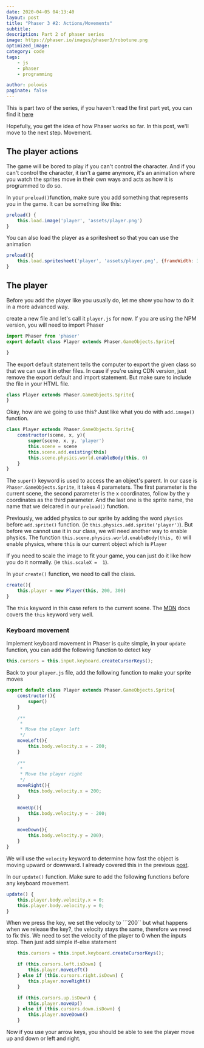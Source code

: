 ```yaml
---
date: 2020-04-05 04:13:40
layout: post
title: "Phaser 3 #2: Actions/Movements"
subtitle:
description: Part 2 of phaser series
image: https://phaser.io/images/phaser3/robotune.png
optimized_image:
category: code
tags: 
    - js
    - phaser
    - programming

author: polowis
paginate: false
---
```


This is part two of the series, if you haven't read the first part yet, you can find it [here](https://polowis.netlify.com/phaser-3-let's-build-a-simple-shooting-game-1/)

Hopefully, you get the idea of how Phaser works so far. In this post, we'll move to the next step. Movement.

## The player actions

The game will be bored to play if you can't control the character. And if you can't control the character, it isn't a game anymore, it's an animation where you watch the sprites move in their own ways and acts as how it is programmed to do so. 

In your ```preload()```function, make sure you add something that represents you in the game. It can be something like this:
```js
preload() {
    this.load.image('player', 'assets/player.png')
}
```
You can also load the player as a spritesheet so that you can use the animation

```js
preload(){
    this.load.spritesheet('player', 'assets/player.png', {frameWidth: 32, frameHeight: 32})
}
```
## The player

Before you add the player like you usually do, let me show you how to do it in a more advanced way. 

create a new file and let's call it ```player.js``` for now. If you are using the NPM version, you will need to import Phaser

```js
import Phaser from 'phaser'
export default class Player extends Phaser.GameObjects.Sprite{

}
```
The export default statement tells the computer to export the given class so that we can use it in other files. In case if you're using CDN version, just remove the export default and import statement. But make sure to include the file in your HTML file.

```js
class Player extends Phaser.GameObjects.Sprite{
}
```
Okay, how are we going to use this? Just like what you do with ```add.image()``` function. 
```js
class Player extends Phaser.GameObjects.Sprite{
    constructor(scene, x, y){
        super(scene, x, y, 'player')
        this.scene = scene
        this.scene.add.existing(this)
        this.scene.physics.world.enableBody(this, 0)
    }
}
```
The ```super()``` keyword is used to access the an object's parent. In our case is ```Phaser.GameObjects.Sprite```, it takes 4 parameters. The first parameter is the current scene, the second parameter is the x coordinates, follow by the y coordinates as the third parameter. And the last one is the sprite name, the name that we delcared in our ```preload()``` function. 

Previously, we added physics to our sprite by adding the word ```physics``` before ```add.sprite()``` function. (ie ```this.physics.add.sprite('player')```). But before we cannot use it in our class, we will need another way to enable physics. The function ```this.scene.physics.world.enableBody(this, 0)``` will enable physics, where ```this``` is our current object which is ```Player```

If you need to scale the image to fit your game, you can just do it like how you do it normally. (ie ```this.scaleX =  1```).

In your ```create()``` function, we need to call the class.

```js
create(){
    this.player = new Player(this, 200, 300)
}
```

The ```this``` keyword in this case refers to the current scene. The [MDN](https://developer.mozilla.org/en-US/docs/Web/JavaScript/Reference/Operators/this) docs covers the ```this``` keyword very well.



### Keyboard movement

Implement keyboard movement in Phaser is quite simple, in your ```update``` function, you can add the following function to detect key
```js
this.cursors = this.input.keyboard.createCursorKeys();
```

Back to your ```player.js``` file, add the following function to make your sprite moves
```js
export default class Player extends Phaser.GameObjects.Sprite{
    constructor(){
        super()
    }

    /**
     * 
     * Move the player left
     */
    moveLeft(){
        this.body.velocity.x = - 200;
    }

    /**
     * 
     * Move the player right
     */
    moveRight(){
        this.body.velocity.x = 200;
    }

    moveUp(){
        this.body.velocity.y = - 200;
    }

    moveDown(){
        this.body.velocity.y = 200);
    }
}
```
We will use the ```velocity``` keyword to determine how fast the object is moving upward or downward. I already covered this in the previous [post](https://polowis.netlify.com/phaser-3-let's-build-a-simple-shooting-game-1/).

In our ```update()``` function.
Make sure to add the following functions before any keyboard movement. 
```js
update() {
    this.player.body.velocity.x = 0;
    this.player.body.velocity.y = 0;
}
```
When we press the key, we set the velocity to ```200`` but what happens when we release the key?, the velocity stays the same, therefore we need to fix this. We need to set the velocity of the player to 0 when the inputs stop. Then just add simple if-else statement

```js
    this.cursors = this.input.keyboard.createCursorKeys();

    if (this.cursors.left.isDown) {
        this.player.moveLeft()
    } else if (this.cursors.right.isDown) {
        this.player.moveRight()
    }

    if (this.cursors.up.isDown) {
        this.player.moveUp()
    } else if (this.cursors.down.isDown) {
        this.player.moveDown()
    } 
```

Now if you use your arrow keys, you should be able to see the player move up and down or left and right. 
